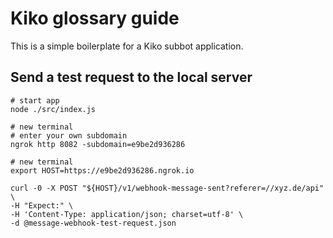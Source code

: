 # Kiko glossary guide

This is a simple boilerplate for a Kiko subbot application.


## Send a test request to the local server

```shell
# start app
node ./src/index.js

# new terminal
# enter your own subdomain
ngrok http 8082 -subdomain=e9be2d936286 

# new terminal
export HOST=https://e9be2d936286.ngrok.io

curl -0 -X POST "${HOST}/v1/webhook-message-sent?referer=//xyz.de/api" \
-H "Expect:" \
-H 'Content-Type: application/json; charset=utf-8' \
-d @message-webhook-test-request.json
```